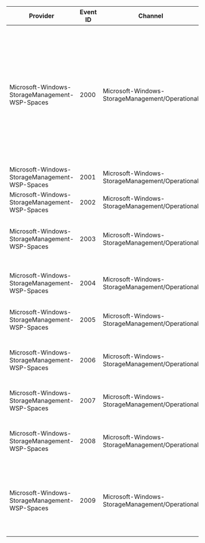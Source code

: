 Provider                                        |  Event ID  |  Channel                                          |  Message
------------------------------------------------|------------|---------------------------------------------------|--------------------------------------------------------------------------------------------------------------------------------------------------------------------------------------------------------------------------------------------------------------------------------------------------------------------------------------------------------------------------------------------------------
Microsoft-Windows-StorageManagement-WSP-Spaces  |  2000      |  Microsoft-Windows-StorageManagement/Operational  |  The Windows Storage Provider could not start the remote storage subsystem.Storage Subsystem ID:		{SubsystemID}Storage Subsystem URI:	{SubsystemURI}Username:			{Username}Error Code:			{ErrorCode}Error String:			{ErrorString}Ensure that the remote storage subsystem is online and connected to the network.Check if the user attempting to connect to the subsystem has the necessary permissions.
Microsoft-Windows-StorageManagement-WSP-Spaces  |  2001      |  Microsoft-Windows-StorageManagement/Operational  |
Microsoft-Windows-StorageManagement-WSP-Spaces  |  2002      |  Microsoft-Windows-StorageManagement/Operational  |
Microsoft-Windows-StorageManagement-WSP-Spaces  |  2003      |  Microsoft-Windows-StorageManagement/Operational  |  An error occurred during method execution.Class:		{ClassName}Method:		{MethodName}ObjectId:	{ObjectId}Error Code:	{ErrorCode}
Microsoft-Windows-StorageManagement-WSP-Spaces  |  2004      |  Microsoft-Windows-StorageManagement/Operational  |  An error was posted by the Windows Storage Provider during the course of an operation.Message:	{Message}
Microsoft-Windows-StorageManagement-WSP-Spaces  |  2005      |  Microsoft-Windows-StorageManagement/Operational  |  An error occurred during storage job execution.Job Name:	{JobName}Error Code:	{ErrorCode}
Microsoft-Windows-StorageManagement-WSP-Spaces  |  2006      |  Microsoft-Windows-StorageManagement/Operational  |  An error occurred during a get instance operation.Class:		{ClassName}ObjectId:	{ObjectId}Error Code:	{ErrorCode}
Microsoft-Windows-StorageManagement-WSP-Spaces  |  2007      |  Microsoft-Windows-StorageManagement/Operational  |  An error occurred during object enumeration.Class:		{ClassName}Error Code:	{ErrorCode}
Microsoft-Windows-StorageManagement-WSP-Spaces  |  2008      |  Microsoft-Windows-StorageManagement/Operational  |  An error occurred during method execution.Class:		{ClassName}Method:		{MethodName}ObjectId:	{ObjectId}MI_Result:	{ErrorCode}
Microsoft-Windows-StorageManagement-WSP-Spaces  |  2009      |  Microsoft-Windows-StorageManagement/Operational  |  An error occurred while trying to perform a diagnostic operation.Computer name: {ComputerName}Error Code: {ErrorCode}Secondary Error: {SecondaryErrorCode}